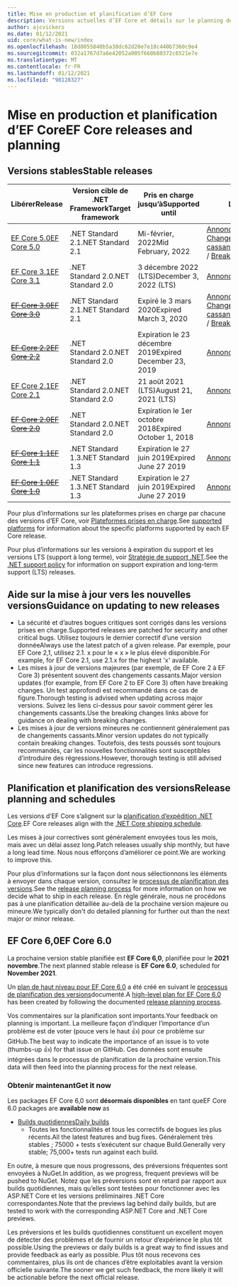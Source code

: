 ```yaml
---
title: Mise en production et planification d’EF Core
description: Versions actuelles d’EF Core et détails sur le planning des versions ultérieures
author: ajcvickers
ms.date: 01/12/2021
uid: core/what-is-new/index
ms.openlocfilehash: 18d8055840b5a38dc62d20e7e18c440b7360c9e4
ms.sourcegitcommit: 032a1767d7a6e42052a005f660b80372c6521e7e
ms.translationtype: MT
ms.contentlocale: fr-FR
ms.lasthandoff: 01/12/2021
ms.locfileid: "98128327"
---
```

# <a name="ef-core-releases-and-planning"></a><span data-ttu-id="27ce9-103">Mise en production et planification d’EF Core</span><span class="sxs-lookup"><span data-stu-id="27ce9-103">EF Core releases and planning</span></span>

## <a name="stable-releases"></a><span data-ttu-id="27ce9-104">Versions stables</span><span class="sxs-lookup"><span data-stu-id="27ce9-104">Stable releases</span></span>

| <span data-ttu-id="27ce9-105">Libérer</span><span class="sxs-lookup"><span data-stu-id="27ce9-105">Release</span></span> | <span data-ttu-id="27ce9-106">Version cible de .NET Framework</span><span class="sxs-lookup"><span data-stu-id="27ce9-106">Target framework</span></span> | <span data-ttu-id="27ce9-107">Pris en charge jusqu’à</span><span class="sxs-lookup"><span data-stu-id="27ce9-107">Supported until</span></span> | <span data-ttu-id="27ce9-108">Liens</span><span class="sxs-lookup"><span data-stu-id="27ce9-108">Links</span></span>
|:--------|------------------|-----------------|------
| [<span data-ttu-id="27ce9-109">EF Core 5.0</span><span class="sxs-lookup"><span data-stu-id="27ce9-109">EF Core 5.0</span></span>](https://www.nuget.org/packages/Microsoft.EntityFrameworkCore) | <span data-ttu-id="27ce9-110">.NET Standard 2.1</span><span class="sxs-lookup"><span data-stu-id="27ce9-110">.NET Standard 2.1</span></span> | <span data-ttu-id="27ce9-111">Mi-février, 2022</span><span class="sxs-lookup"><span data-stu-id="27ce9-111">Mid February, 2022</span></span> | <span data-ttu-id="27ce9-112">[Annonce](https://devblogs.microsoft.com/dotnet/announcing-the-release-of-ef-core-5-0/) / [Changements cassants](xref:core/what-is-new/ef-core-5.0/breaking-changes)</span><span class="sxs-lookup"><span data-stu-id="27ce9-112">[Announcement](https://devblogs.microsoft.com/dotnet/announcing-the-release-of-ef-core-5-0/) / [Breaking changes](xref:core/what-is-new/ef-core-5.0/breaking-changes)</span></span>
| [<span data-ttu-id="27ce9-113">EF Core 3.1</span><span class="sxs-lookup"><span data-stu-id="27ce9-113">EF Core 3.1</span></span>](https://www.nuget.org/packages/Microsoft.EntityFrameworkCore/3.1.10) | <span data-ttu-id="27ce9-114">.NET Standard 2.0</span><span class="sxs-lookup"><span data-stu-id="27ce9-114">.NET Standard 2.0</span></span> | <span data-ttu-id="27ce9-115">3 décembre 2022 (LTS)</span><span class="sxs-lookup"><span data-stu-id="27ce9-115">December 3, 2022 (LTS)</span></span> | [<span data-ttu-id="27ce9-116">Annonce</span><span class="sxs-lookup"><span data-stu-id="27ce9-116">Announcement</span></span>](https://devblogs.microsoft.com/dotnet/announcing-entity-framework-core-3-1-and-entity-framework-6-4/)
| <span data-ttu-id="27ce9-117">~~[EF Core 3.0](https://www.nuget.org/packages/Microsoft.EntityFrameworkCore/3.0.3)~~</span><span class="sxs-lookup"><span data-stu-id="27ce9-117">~~[EF Core 3.0](https://www.nuget.org/packages/Microsoft.EntityFrameworkCore/3.0.3)~~</span></span> | <span data-ttu-id="27ce9-118">.NET Standard 2.1</span><span class="sxs-lookup"><span data-stu-id="27ce9-118">.NET Standard 2.1</span></span> | <span data-ttu-id="27ce9-119">Expiré le 3 mars 2020</span><span class="sxs-lookup"><span data-stu-id="27ce9-119">Expired March 3, 2020</span></span> | <span data-ttu-id="27ce9-120">[Annonce](https://devblogs.microsoft.com/dotnet/announcing-ef-core-3-0-and-ef-6-3-general-availability/) / [Changements cassants](xref:core/what-is-new/ef-core-3.x/breaking-changes)</span><span class="sxs-lookup"><span data-stu-id="27ce9-120">[Announcement](https://devblogs.microsoft.com/dotnet/announcing-ef-core-3-0-and-ef-6-3-general-availability/) / [Breaking changes](xref:core/what-is-new/ef-core-3.x/breaking-changes)</span></span>
| <span data-ttu-id="27ce9-121">~~[EF Core 2.2](https://www.nuget.org/packages/Microsoft.EntityFrameworkCore/2.2.6)~~</span><span class="sxs-lookup"><span data-stu-id="27ce9-121">~~[EF Core 2.2](https://www.nuget.org/packages/Microsoft.EntityFrameworkCore/2.2.6)~~</span></span> | <span data-ttu-id="27ce9-122">.NET Standard 2.0</span><span class="sxs-lookup"><span data-stu-id="27ce9-122">.NET Standard 2.0</span></span> | <span data-ttu-id="27ce9-123">Expiration le 23 décembre 2019</span><span class="sxs-lookup"><span data-stu-id="27ce9-123">Expired December 23, 2019</span></span> | [<span data-ttu-id="27ce9-124">Annonce</span><span class="sxs-lookup"><span data-stu-id="27ce9-124">Announcement</span></span>](https://devblogs.microsoft.com/dotnet/announcing-entity-framework-core-2-2/)
| [<span data-ttu-id="27ce9-125">EF Core 2.1</span><span class="sxs-lookup"><span data-stu-id="27ce9-125">EF Core 2.1</span></span>](https://www.nuget.org/packages/Microsoft.EntityFrameworkCore/2.1.14) | <span data-ttu-id="27ce9-126">.NET Standard 2.0</span><span class="sxs-lookup"><span data-stu-id="27ce9-126">.NET Standard 2.0</span></span> | <span data-ttu-id="27ce9-127">21 août 2021 (LTS)</span><span class="sxs-lookup"><span data-stu-id="27ce9-127">August 21, 2021 (LTS)</span></span> | [<span data-ttu-id="27ce9-128">Annonce</span><span class="sxs-lookup"><span data-stu-id="27ce9-128">Announcement</span></span>](https://devblogs.microsoft.com/dotnet/announcing-entity-framework-core-2-1/)
| <span data-ttu-id="27ce9-129">~~[EF Core 2.0](https://www.nuget.org/packages/Microsoft.EntityFrameworkCore/2.0.3)~~</span><span class="sxs-lookup"><span data-stu-id="27ce9-129">~~[EF Core 2.0](https://www.nuget.org/packages/Microsoft.EntityFrameworkCore/2.0.3)~~</span></span> | <span data-ttu-id="27ce9-130">.NET Standard 2.0</span><span class="sxs-lookup"><span data-stu-id="27ce9-130">.NET Standard 2.0</span></span> | <span data-ttu-id="27ce9-131">Expiration le 1er octobre 2018</span><span class="sxs-lookup"><span data-stu-id="27ce9-131">Expired October 1, 2018</span></span> | [<span data-ttu-id="27ce9-132">Annonce</span><span class="sxs-lookup"><span data-stu-id="27ce9-132">Announcement</span></span>](https://devblogs.microsoft.com/dotnet/announcing-entity-framework-core-2-0/)
| <span data-ttu-id="27ce9-133">~~[EF Core 1.1](https://www.nuget.org/packages/Microsoft.EntityFrameworkCore/1.1.6)~~</span><span class="sxs-lookup"><span data-stu-id="27ce9-133">~~[EF Core 1.1](https://www.nuget.org/packages/Microsoft.EntityFrameworkCore/1.1.6)~~</span></span> | <span data-ttu-id="27ce9-134">.NET Standard 1.3</span><span class="sxs-lookup"><span data-stu-id="27ce9-134">.NET Standard 1.3</span></span> | <span data-ttu-id="27ce9-135">Expiration le 27 juin 2019</span><span class="sxs-lookup"><span data-stu-id="27ce9-135">Expired June 27 2019</span></span> | [<span data-ttu-id="27ce9-136">Annonce</span><span class="sxs-lookup"><span data-stu-id="27ce9-136">Announcement</span></span>](https://devblogs.microsoft.com/dotnet/announcing-entity-framework-core-1-1/)
| <span data-ttu-id="27ce9-137">~~[EF Core 1.0](https://www.nuget.org/packages/Microsoft.EntityFrameworkCore/1.0.6)~~</span><span class="sxs-lookup"><span data-stu-id="27ce9-137">~~[EF Core 1.0](https://www.nuget.org/packages/Microsoft.EntityFrameworkCore/1.0.6)~~</span></span> | <span data-ttu-id="27ce9-138">.NET Standard 1.3</span><span class="sxs-lookup"><span data-stu-id="27ce9-138">.NET Standard 1.3</span></span> | <span data-ttu-id="27ce9-139">Expiration le 27 juin 2019</span><span class="sxs-lookup"><span data-stu-id="27ce9-139">Expired June 27 2019</span></span> | [<span data-ttu-id="27ce9-140">Annonce</span><span class="sxs-lookup"><span data-stu-id="27ce9-140">Announcement</span></span>](https://devblogs.microsoft.com/dotnet/entity-framework-core-1-0-0-available/)

<span data-ttu-id="27ce9-141">Pour plus d’informations sur les plateformes prises en charge par chacune des versions d’EF Core, voir [Plateformes prises en charge](xref:core/miscellaneous/platforms).</span><span class="sxs-lookup"><span data-stu-id="27ce9-141">See [supported platforms](xref:core/miscellaneous/platforms) for information about the specific platforms supported by each EF Core release.</span></span>

<span data-ttu-id="27ce9-142">Pour plus d’informations sur les versions à expiration du support et les versions LTS (support à long terme), voir [Stratégie de support .NET](https://dotnet.microsoft.com/platform/support/policy/dotnet-core).</span><span class="sxs-lookup"><span data-stu-id="27ce9-142">See the [.NET support policy](https://dotnet.microsoft.com/platform/support/policy/dotnet-core) for information on support expiration and long-term support (LTS) releases.</span></span>

## <a name="guidance-on-updating-to-new-releases"></a><span data-ttu-id="27ce9-143">Aide sur la mise à jour vers les nouvelles versions</span><span class="sxs-lookup"><span data-stu-id="27ce9-143">Guidance on updating to new releases</span></span>

* <span data-ttu-id="27ce9-144">La sécurité et d’autres bogues critiques sont corrigés dans les versions prises en charge.</span><span class="sxs-lookup"><span data-stu-id="27ce9-144">Supported releases are patched for security and other critical bugs.</span></span> <span data-ttu-id="27ce9-145">Utilisez toujours le dernier correctif d’une version donnée</span><span class="sxs-lookup"><span data-stu-id="27ce9-145">Always use the latest patch of a given release.</span></span> <span data-ttu-id="27ce9-146">Par exemple, pour EF Core 2,1, utilisez 2.1. x pour le « x » le plus élevé disponible.</span><span class="sxs-lookup"><span data-stu-id="27ce9-146">For example, for EF Core 2.1, use 2.1.x for the highest 'x' available.</span></span>
* <span data-ttu-id="27ce9-147">Les mises à jour de versions majeures (par exemple, de EF Core 2 à EF Core 3) présentent souvent des changements cassants.</span><span class="sxs-lookup"><span data-stu-id="27ce9-147">Major version updates (for example, from EF Core 2 to EF Core 3) often have breaking changes.</span></span> <span data-ttu-id="27ce9-148">Un test approfondi est recommandé dans ce cas de figure.</span><span class="sxs-lookup"><span data-stu-id="27ce9-148">Thorough testing is advised when updating across major versions.</span></span> <span data-ttu-id="27ce9-149">Suivez les liens ci-dessus pour savoir comment gérer les changements cassants.</span><span class="sxs-lookup"><span data-stu-id="27ce9-149">Use the breaking changes links above for guidance on dealing with breaking changes.</span></span>
* <span data-ttu-id="27ce9-150">Les mises à jour de versions mineures ne contiennent généralement pas de changements cassants.</span><span class="sxs-lookup"><span data-stu-id="27ce9-150">Minor version updates do not typically contain breaking changes.</span></span> <span data-ttu-id="27ce9-151">Toutefois, des tests poussés sont toujours recommandés, car les nouvelles fonctionnalités sont susceptibles d’introduire des régressions.</span><span class="sxs-lookup"><span data-stu-id="27ce9-151">However, thorough testing is still advised since new features can introduce regressions.</span></span>

## <a name="release-planning-and-schedules"></a><span data-ttu-id="27ce9-152">Planification et planification des versions</span><span class="sxs-lookup"><span data-stu-id="27ce9-152">Release planning and schedules</span></span>

<span data-ttu-id="27ce9-153">Les versions d’EF Core s’alignent sur la [planification d’expédition .NET Core](https://github.com/dotnet/core/blob/master/roadmap.md).</span><span class="sxs-lookup"><span data-stu-id="27ce9-153">EF Core releases align with the [.NET Core shipping schedule](https://github.com/dotnet/core/blob/master/roadmap.md).</span></span>

<span data-ttu-id="27ce9-154">Les mises à jour correctives sont généralement envoyées tous les mois, mais avec un délai assez long.</span><span class="sxs-lookup"><span data-stu-id="27ce9-154">Patch releases usually ship monthly, but have a long lead time.</span></span>
<span data-ttu-id="27ce9-155">Nous nous efforçons d’améliorer ce point.</span><span class="sxs-lookup"><span data-stu-id="27ce9-155">We are working to improve this.</span></span>

<span data-ttu-id="27ce9-156">Pour plus d’informations sur la façon dont nous sélectionnons les éléments à envoyer dans chaque version, consultez le [processus de planification des versions](xref:core/what-is-new/release-planning).</span><span class="sxs-lookup"><span data-stu-id="27ce9-156">See the [release planning process](xref:core/what-is-new/release-planning) for more information on how we decide what to ship in each release.</span></span>
<span data-ttu-id="27ce9-157">En règle générale, nous ne procédons pas à une planification détaillée au-delà de la prochaine version majeure ou mineure.</span><span class="sxs-lookup"><span data-stu-id="27ce9-157">We typically don't do detailed planning for further out than the next major or minor release.</span></span>

## <a name="ef-core-60"></a><span data-ttu-id="27ce9-158">EF Core 6,0</span><span class="sxs-lookup"><span data-stu-id="27ce9-158">EF Core 6.0</span></span>

<span data-ttu-id="27ce9-159">La prochaine version stable planifiée est **EF Core 6,0**, planifiée pour le **2021 novembre**.</span><span class="sxs-lookup"><span data-stu-id="27ce9-159">The next planned stable release is **EF Core 6.0**, scheduled for **November 2021**.</span></span>

<span data-ttu-id="27ce9-160">Un [plan de haut niveau pour EF Core 6,0](xref:core/what-is-new/ef-core-6.0/plan) a été créé en suivant le [processus de planification des versions](xref:core/what-is-new/release-planning)documenté.</span><span class="sxs-lookup"><span data-stu-id="27ce9-160">A [high-level plan for EF Core 6.0](xref:core/what-is-new/ef-core-6.0/plan) has been created by following the documented [release planning process](xref:core/what-is-new/release-planning).</span></span>

<span data-ttu-id="27ce9-161">Vos commentaires sur la planification sont importants.</span><span class="sxs-lookup"><span data-stu-id="27ce9-161">Your feedback on planning is important.</span></span>
<span data-ttu-id="27ce9-162">La meilleure façon d’indiquer l’importance d’un problème est de voter (pouce vers le haut 👍) pour ce problème sur GitHub.</span><span class="sxs-lookup"><span data-stu-id="27ce9-162">The best way to indicate the importance of an issue is to vote (thumbs-up 👍) for that issue on GitHub.</span></span>
<span data-ttu-id="27ce9-163">Ces données sont ensuite intégrées dans le processus de planification de la prochaine version.</span><span class="sxs-lookup"><span data-stu-id="27ce9-163">This data will then feed into the planning process for the next release.</span></span>

### <a name="get-it-now"></a><span data-ttu-id="27ce9-164">Obtenir maintenant</span><span class="sxs-lookup"><span data-stu-id="27ce9-164">Get it now</span></span>

<span data-ttu-id="27ce9-165">Les packages EF Core 6,0 sont **désormais disponibles** en tant que</span><span class="sxs-lookup"><span data-stu-id="27ce9-165">EF Core 6.0 packages are **available now** as</span></span>

* [<span data-ttu-id="27ce9-166">Builds quotidiennes</span><span class="sxs-lookup"><span data-stu-id="27ce9-166">Daily builds</span></span>](https://github.com/dotnet/aspnetcore/blob/master/docs/DailyBuilds.md)
  * <span data-ttu-id="27ce9-167">Toutes les fonctionnalités et tous les correctifs de bogues les plus récents.</span><span class="sxs-lookup"><span data-stu-id="27ce9-167">All the latest features and bug fixes.</span></span> <span data-ttu-id="27ce9-168">Généralement très stables ; 75000 + tests s’exécutent sur chaque Build.</span><span class="sxs-lookup"><span data-stu-id="27ce9-168">Generally very stable; 75,000+ tests run against each build.</span></span>

<span data-ttu-id="27ce9-169">En outre, à mesure que nous progressons, des préversions fréquentes sont envoyées à NuGet.</span><span class="sxs-lookup"><span data-stu-id="27ce9-169">In addition, as we progress, frequent previews will be pushed to NuGet.</span></span> <span data-ttu-id="27ce9-170">Notez que les préversions sont en retard par rapport aux builds quotidiennes, mais qu’elles sont testées pour fonctionner avec les ASP.NET Core et les versions préliminaires .NET Core correspondantes.</span><span class="sxs-lookup"><span data-stu-id="27ce9-170">Note that the previews lag behind daily builds, but are tested to work with the corresponding ASP.NET Core and .NET Core previews.</span></span>

<span data-ttu-id="27ce9-171">Les préversions et les builds quotidiennes constituent un excellent moyen de détecter des problèmes et de fournir un retour d’expérience le plus tôt possible.</span><span class="sxs-lookup"><span data-stu-id="27ce9-171">Using the previews or daily builds is a great way to find issues and provide feedback as early as possible.</span></span>
<span data-ttu-id="27ce9-172">Plus tôt nous recevons ces commentaires, plus ils ont de chances d’être exploitables avant la version officielle suivante.</span><span class="sxs-lookup"><span data-stu-id="27ce9-172">The sooner we get such feedback, the more likely it will be actionable before the next official release.</span></span>
